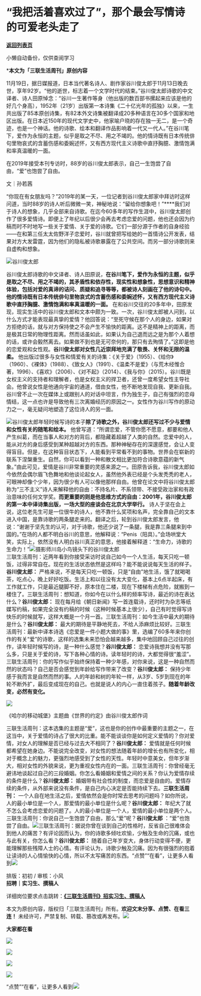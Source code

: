 # “我把活着喜欢过了”，那个最会写情诗的可爱老头走了

[**返回列表页**](/gzh/三联生活周刊)

小懒自动备份，仅供查阅学习

***本文为「三联生活周刊」原创内容**

  
  
11月19日，据日媒报道，日本当代著名诗人、剧作家谷川俊太郎于11月13日晚去世，享年92岁。“他的逝世，标志着一个文学时代的结束。”谷川俊太郎诗歌的中文译者、诗人田原悼念：“谷川一生著作等身（他出版的数百部书摞起来应该是他的好几个身高），1952年（21岁）出版第一本诗集《二十亿光年的孤独》以来，一生共出版了85本原创诗集，有82本外文诗集被翻译成20多种语言在30多个国家和地区出版。在日本近150年的现代文学史中，他家喻户晓的存在独一无二，是一个奇迹，也是一个神话。他的诗歌、绘本和翻译作品影响着一代又一代人。”在谷川笔下，爱作为永恒的主题，似乎是取之不尽、用之不竭的。他的情诗既有日本传统俳句里物哀式的含蓄伤感和委婉述怀，又有西方现代主义诗歌中直抒胸臆、激情饱满和率真温暖的一面。

在2019年接受本刊专访时，88岁的谷川俊太郎表示，自己一生饱尝了自由，“爱”也饱尝了自由。

  
  

文｜孙若茜

“你现在有女朋友吗？”2019年的某一天，一位记者到谷川俊太郎家中拜访时这样问道，当时88岁的诗人听后微微一笑，神秘地说：“留给你想象吧！”****我们对于诗人的想象，几乎全部来自诗歌。在迄今60多年的写作生涯中，谷川俊太郎创作了很多爱情诗。即便上了年纪以后很少会再去考虑恋爱的问题，他也还会因为约稿而时不时地写一些关于爱情、关于爱的诗歌。它们一部分源于作者的自身经验——在和第三任太太佐野洋子恋爱时，谷川就曾把写给她的一首情诗公开发表，结果对方大发雷霆，因为他们的隐私被诗歌暴露在了公共空间。而另一部分诗歌则来自虚构和想象。

![](https://mmbiz.qpic.cn/sz_mmbiz_jpg/XnMeqb0xcz46tS7XnQ9DUHzmf2ib27aytQPNJicdFiaGj0ic4dzDZoFw73AftsZtzAjicNnYUwydyUPMowH0GBbsaaA/640?wx_fmt=jpeg&from;=appmsg)谷川俊太郎

  

谷川俊太郎诗歌的中文译者、诗人田原说，**在谷川笔下，爱作为永恒的主题，似乎是取之不尽、用之不竭的，其矛盾性和依存性，现实性和想象性，思想意识和精神体验，包括对爱的真谛的诘问、质疑和追寻等等，都被诗人刻画在了他的诗句中。他的情诗既有日本传统俳句里物哀式的含蓄伤感和委婉述怀，又有西方现代主义诗歌中直抒胸臆、激情饱满和率真温暖的一面。**
在和谷川交往的20多年中，田原发现，现实生活中的谷川俊太郎和文本中颇为一致。一次，谷川俊太郎被人问到，以什么方式才能表现最真挚的爱情？他回答说：“至死守候在那个人的身边，如果对方拒绝的话，就与对方保持使之不会产生不愉快的距离。这不是精神上的距离，而是极其日常的物理性距离。然而话虽如此，如果认为自己退而远之是为那个人着想的话，或许会毅然离去。如果做不到也是无可奈何的，那只有去殉情了。”这即是他的恋爱观和女性观。**谷川俊太郎对女性几近崇拜地充满了敬畏、关怀和无限的温柔。**
他出版过很多与女性和情爱有关的诗集：《关于爱》（1955）、《给你》（1960）、《裸体》（1988）、《致女人》（1991）、《温柔不是爱》（与荒木经惟合著，1996）、《喜欢》（2006）、《对不起》（2014）、《我与你》（2015）。谷川既是女权主义的支持者和理解者，也是女权主义的捍卫者，还曾一度希望女性主导社会。他曾说女性是他通向宇宙的通道，借由女性，他不断地发现自我、更新自我。谷川曾不止一次在媒体上或跟别人的对话中坦言，作为独生子，自己有强烈的恋母情结，这一点也许是导致他有三次离婚经历的原因之一。女性作为谷川写作的原动力之一，毫无疑问地塑造了这位诗人的另一面。

  

![](https://mmbiz.qpic.cn/mmbiz_png/HjLP6Nj2ZoyZqtaOX3iayJtaLhnia3icq89D1HAX1d8E3XT0Xz2tds2kzwqgr3N1zszGO8r48cIt8pMiayEHJ1qBibQ/640?wx_fmt=other&tp;=webp&wxfrom;=5&wx;_lazy=1&wx;_co=1)谷川俊太郎年轻时候写诗的本子**除了诗歌之外，谷川俊太郎还写过不少与爱情和女性有关的随笔和绘本。**
他曾写道：“所谓恋爱，不管你愿不愿意，都要和他人产生纠葛，而在当事人和对方的背后，都隐藏着超越了人类的自然。恋爱中的人，能从对方的身后感受到某种超越对方的东西。那种神秘存在的深邃感觉，会让人变得盲目。但是，在这种盲目状态下，人能看到平常看不到的事物。世界会在崭新的联系下涅槃重生。自然，你可以看到一种和散文相比更加符合诗歌意蕴的新气象。”由此可见，爱情是谷川非常重要的灵感来源之一。田原告诉我，谷川俊太郎如今依然会偶尔眉飞色舞地和他谈论起女人，虽然他外表已经是个头发秃秃的老人，可眼神却像个少年，因为很少有人可以像他那样自由。他曾在论文中将谷川俊太郎称为“三不主义”诗人来解释他的自由：不持名片、不系领带、不接受政治家和有政治意味的任何文学奖。**而更重要的则是他思维方式的自由：2001年，谷川俊太郎的第一本中译诗集出版，一场大型的座谈会在北京大学举行。**
诗人于坚在会上说，这位老先生可是一位很牛的诗人，他不靠什么奖项和名声，完全靠自己的文本进入中国，是靠诗歌的两条腿走来的。翻译之后，轮到谷川俊太郎发言，他说：“谢谢于坚先生的认可，对于诗歌，他还少说了一条腿，我是靠三条腿来到中国的。”在场的人都不明白谷川的意思，他解释说：“Penis（阳具）。”会场哄堂大笑，实际上，依然没有人明白谷川真正的意思，他接着解释道：“生命力，诗歌的生命力！”![](https://mmbiz.qpic.cn/mmbiz_jpg/BWniaP0sgcdZpUexqK5dtQuvhmf26YVzLibwsj5CFwlZXBWVuJuaJthhGycU2h8tRrmaZD3hs3LFianECgQ6s2WEA/640?wx_fmt=other&tp;=webp&wxfrom;=5&wx;_lazy=1&wx;_co=1)摄影师川岛小鸟镜头下的谷川俊太郎  
三联生活周刊：近两年看到你接受采访时说自己如今一个人生活，每天只吃一顿饭，过得非常自在。现在的生活状态依然是这样吗？能不能说说每天生活的样子。**谷川俊太郎：**
严格来说，不是每天只吃一顿饭，只是“自由”地生活，饿了就喝喝茶，吃点心，晚上好好吃饭。生活上和以往没有太大变化，基本上6点半起床，有工作就工作，只是最近腿脚不好，原本住在二楼，现在下楼梯有点危险，就搬到一楼住了。三联生活周刊：想知道，你如今在以什么样的频率写诗，最近的诗在表达什么？**谷川俊太郎：**
现在每月给《朝日新闻》写一首连载诗，还时时为杂志等纸媒写约稿，如果完全没有约稿的时候（这种时候基本上很少），自己有时觉得写诗快乐的时候就写，这样大概是一个月一首。三联生活周刊：如今生活中最大的期待是什么？**谷川俊太郎：**
最大的期待是平静地死去，不给人添麻烦比较好。三联生活周刊：最新中译本诗选《恋爱是一件小题大做的事》里，选编了60多年来你创作的有关“爱”的诗歌，这样的选集未来恐怕会越来越多，集中地回顾自己过往的创作，读年轻时候写的诗，是一种什么感觉？**谷川俊太郎：**
恋爱诗我想并没有写那么多，只是关于爱的诗，写下各种心情的诗。读年轻时的诗，大都觉得很“羞涩”。三联生活周刊：你的写作似乎始终保持着一种少年感，对你来说，这是一种自然而然的状态吗？自己是否会感觉到年龄给写作带来了改变？**谷川俊太郎：**
保持少年感于我而言是自然而然的事。人的年龄和树的年轮一样，从3岁、5岁到现在的年轮不断外扩，最后变成现在的自己。也就是说人的内心一直住着孩子。**随着年龄改变，必然有变化。**

![](https://mmbiz.qpic.cn/mmbiz_jpg/HjLP6Nj2ZoyZqtaOX3iayJtaLhnia3icq89scX7e1WeHm9MicY0e5t1TKicHDXPcSTTgtg2Z8Ql8QxVFuic0ibGq0kWew/640?wx_fmt=other&tp;=webp&wxfrom;=5&wx;_lazy=1&wx;_co=1)

《哈尔的移动城堡》主题曲《世界的约定》由谷川俊太郎作词

  

三联生活周刊：这本选集的主题是“爱”，这也是你的创作中最重要的主题之一，在这当中，关于爱情的诗占了很大的比重。能不能谈谈你是如何定义爱情的？你对爱情，对女人的理解是否已经与过去大不相同了？**谷川俊太郎：**
爱情就是任何时候都希望在她身边。不能说完全改变，对女性的想法随着年龄的增长也有所变化，相对于概念上的魅力，更强烈地感受到了女性的天性。年轻时中意美女，但年岁渐大，相对女性的外貌来说，更为重视女性内在的一面。三联生活周刊：你曾经毫无避讳地谈起过自己的三段婚姻。你怎么看婚姻和爱情之间的关系？你认为爱情存续的条件是什么？**谷川俊太郎：**
婚姻带有社会性的制度，而恋爱是自由的。爱情存续的条件，从外部来说没有条件，是自己内心决定是否能持续下去。**三联生活周刊：**
一个人自在地生活之后，爱情依然会是你时常去思考的问题吗？如你所说，人的最小单位是一个人，那爱情的最小单位是什么呢？**谷川俊太郎：**
年纪大了就不怎么会考虑恋爱的问题了。人的最小单位是一个人，爱情的最小单位是两个人。三联生活周刊：你说自己一生饱尝了自由，那么“爱”呢？**谷川俊太郎**
：“爱”也饱尝了自由。![](https://mmbiz.qpic.cn/mmbiz_jpg/aWOBvy45t4qXtP3g4d0pMUcGgGAdnUy0xCVb8p4SUdB7oLyHa6d7pUoib2teicbqnpVmFiaePNvbHAZCphCpsDaicA/640?wx_fmt=other&tp;=webp&wxfrom;=5&wx;_lazy=1&wx;_co=1)三联生活周刊：据说你曾在谈到自己的性格时，反省自己很难体会到他人的痛苦？有评论因而认为，你的诗歌多倾吐欢愉，少触及生命的沉痛，或也与此有关，你怎么看？**谷川俊太郎：**
随着自己年岁变大，身体行动变得不便，更能理解那些残障人士的心情。有评论认为，诗歌少触及沉痛。因为有很强烈的抱着让读诗的人心情愉快的心情，所以不太写痛苦的东西。“点赞”“在看”，让更多人看到![](https://mmbiz.qpic.cn/mmbiz_gif/c2Sib3Mp7pON9hkSZwdTibRHNZSMPyiapUCHJwlyoZVBC3SfmPmF0VKjkm3NiaToQloHFJ6icyicqZnqgXp6pSQJt5gg/640?wx_fmt=gif&from;=appmsg&wxfrom;=5&wx;_lazy=1&tp;=wxpic)  
  
  
  
  
  
排版：初初 / 审核：小风  
**招聘｜实习生、撰稿人**  

详细岗位要求点击跳转：[**《三联生活周刊》招实习生、撰稿人**](http://mp.weixin.qq.com/s?__biz=MTc5MTU3NTYyMQ==&mid=2651136871&idx=3&sn=f1c0777fe9d31881e5dfca68ebc2937f&chksm=5907324d6e70bb5b3546dfe1c7b31b5fe05664bebbf36356ba9a1a352e0678444cad62875ad4&scene=21#wechat_redirect)

本文为原创内容，版权归「三联生活周刊」所有。**欢迎文末分享、点赞、在看三连！**
未经许可，严禁复制、转载、篡改或再发布。![](https://mmbiz.qpic.cn/sz_mmbiz_png/Gg7Qtoh7Aic9ZTmAdCc80b4nD7xicgPt863QWU7oNswDx19XrjfTtSl8QwatY2EEZGuNd1WRRiapDZjcDhTnNYmBg/640?wx_fmt=other&wxfrom;=5&wx;_lazy=1&wx;_co=1&retryload;=1&tp;=webp)

**大家都在看**

  

[![](https://mmbiz.qpic.cn/mmbiz_jpg/c2Sib3Mp7pOPiavdhhC3HzGLz6alZxrZamIVFfUKX0FjlILmsmib8NOY2AX3GCxTvibQTPiasX4icibAggpz0V8bT8ZhQ/640?wx_fmt=jpeg&from;=appmsg)](http://mp.weixin.qq.com/s?__biz=MTc5MTU3NTYyMQ==&mid=2651470358&idx=1&sn=c62ec97c7a061648267c6adc4f9a940b&chksm=59082b3c6e7fa22af3e3eb26c62d4fd839e2fd1611333b291f897b1d0f8d93285b99c3a64bff&scene=21#wechat_redirect)

[![](https://mmbiz.qpic.cn/mmbiz_jpg/c2Sib3Mp7pOO3xPxIedttEV70o9vfc75x8KhcjZblL7XK1Mg65poHbib0r5rUZXrksFL6IsFibykG6sKlmfIb72jg/640?wx_fmt=jpeg&from;=appmsg&wxfrom;=5&wx;_lazy=1&wx;_co=1&tp;=wxpic)](http://mp.weixin.qq.com/s?__biz=MTc5MTU3NTYyMQ==&mid=2651466051&idx=1&sn=5e1c1f01e24ee155c8d51ca046f313fc&chksm=590838696e7fb17f6a12755682ed64beed18fa2f5d1e80dcdedada0f99d7e12093fa55e5eecf&scene=21#wechat_redirect)

  

![](https://mmbiz.qpic.cn/sz_mmbiz_png/Gg7Qtoh7Aic9ZTmAdCc80b4nD7xicgPt86k1kgpU51hWCHjV92ryhVW35PLCvLhxLw9XDhXjgeDyZhHSx5EbRcfg/640?wx_fmt=other&wxfrom;=5&wx;_lazy=1&wx;_co=1&retryload;=2&tp;=webp)

  
[![](https://mmbiz.qpic.cn/mmbiz_jpg/c2Sib3Mp7pONuwrdetOsWUZLdDE1J39mLibBBe0vPzCKS1topq8p9JgG9O86KDCNS3SZl7Paa1d80gvHIBg9C0cw/640?wx_fmt=jpeg&from;=appmsg&wxfrom;=5&wx;_lazy=1&wx;_co=1&tp;=wxpic)]()  
  
“点赞”“在看”，让更多人看到![](https://mmbiz.qpic.cn/mmbiz_gif/c2Sib3Mp7pON9hkSZwdTibRHNZSMPyiapUCHJwlyoZVBC3SfmPmF0VKjkm3NiaToQloHFJ6icyicqZnqgXp6pSQJt5gg/640?wx_fmt=gif&from;=appmsg&wxfrom;=5&wx;_lazy=1&tp;=wxpic)

